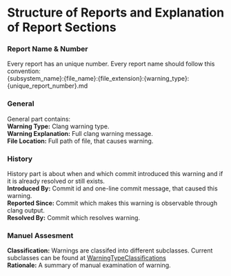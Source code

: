 # Structure of Reports and Explanation of Report Sections #
### Report Name & Number ### 
Every report has an unique number. Every report name should follow this convention:  
{subsystem_name}:{file_name}:{file_extension}:{warning_type}:{unique_report_number}.md  
### General ###
General part contains:  
**Warning Type:** Clang warning type.  
**Warning Explanation:** Full clang warning message.  
**File Location:** Full path of file, that causes warning.  
### History ###
History part is about when and which commit introduced this warning and if it is already resolved or still exists.  
**Introduced By:** Commit id and one-line commit message, that caused this warning.  
**Reported Since:** Commit which makes this warning is observable through clang output.  
**Resolved By:** Commit which resolves warning.
### Manuel Assesment ###
**Classification:** Warnings are classifed into different subclasses. Current subclasses can be found at [WarningTypeClassifications](WarningTypeClassifications.md)  
**Rationale:** A summary of manual examination of warning.

